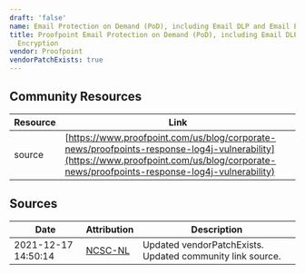 ```yaml
---
draft: 'false'
name: Email Protection on Demand (PoD), including Email DLP and Email Encryption
title: Proofpoint Email Protection on Demand (PoD), including Email DLP and Email
  Encryption
vendor: Proofpoint
vendorPatchExists: true
---
```



## Community Resources
| Resource | Link |
| --- | --- |
| source | [https://www.proofpoint.com/us/blog/corporate-news/proofpoints-response-log4j-vulnerability](https://www.proofpoint.com/us/blog/corporate-news/proofpoints-response-log4j-vulnerability) |


## Sources
| Date | Attribution | Description |
| --- | --- | --- |
| 2021-12-17 14:50:14 | [NCSC-NL](https://github.com/NCSC-NL/log4shell/blob/main/software/README.md) | Updated vendorPatchExists. Updated community link source.  |
